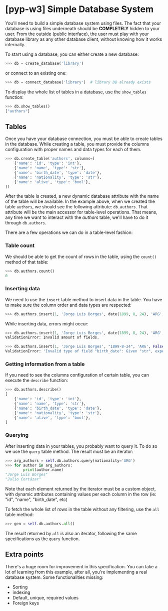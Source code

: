 # [pyp-w3] Simple Database System

You'll need to build a simple database system using files.
The fact that your database is using files underneath should be **COMPLETELY** hidden to your user.
From the outside (public interface), the user must play with your database library as any other
database client, without knowing how it works internally.

To start using a database, you can either create a new database:

```python
>>> db = create_database('library')
```

or connect to an existing one:

```python
>>> db = connect_database('library')  # library DB already exists
```

To display the whole list of tables in a database, use the `show_tables` function:

```python
>>> db.show_tables()
["authors"]
```

## Tables

Once you have your database connection, you must be able to create tables in the database.
While creating a table, you must provide the columns configuration with proper names and data types for each of them.

```python
>>> db.create_table('authors', columns=[
    {'name': 'id', 'type': 'int'},
    {'name': 'name', 'type': 'str'},
    {'name': 'birth_date', 'type': 'date'},
    {'name': 'nationality', 'type': 'str'},
    {'name': 'alive', 'type': 'bool'},
])
```

After the table is created, a new dynamic database attribute with the name of the table will be available. In the example above, when we created the table `authors`, we should see the following attribute: `db.authors`. That attribute will be the main accessor for table-level operations. That means, any time we want to interact with the _authors_ table, we'll have to do it through `db.authors`.

There are a few operations we can do in a table-level fashion:

### Table count

We should be able to get the count of rows in the table, using the `count()` method of that table:

```python
>>> db.authors.count()
0
```

### Inserting data

We need to use the `insert` table method to insert data in the table. You have to make sure the column order and data types are respected:

```python
>>> db.authors.insert(1, 'Jorge Luis Borges', date(1899, 8, 24), 'ARG', False)
```

While inserting data, errors might occur:

```python
>>> db.authors.insert(1, 'Jorge Luis Borges', date(1899, 8, 24), 'ARG', False, 'something-else')
ValidationError: Invalid amount of fields.

>>> db.authors.insert(1, 'Jorge Luis Borges', "1899-8-24", 'ARG', False) # must be a date object
ValidationError: 'Invalid type of field "birth_date": Given "str", expected "date"'
```

### Getting information from a table

If you need to see the columns configuration of certain table, you can execute the `describe` function:

```python
>>> db.authors.describe()
[
    {'name': 'id', 'type': 'int'},
    {'name': 'name', 'type': 'str'},
    {'name': 'birth_date', 'type': 'date'},
    {'name': 'nationality', 'type': 'str'},
    {'name': 'alive', 'type': 'bool'},
]
```

### Querying

After inserting data in your tables, you probably want to query it. To do so we use the `query` table method. The result must be an iterator:

```python
>>> arg_authors = self.db.authors.query(nationality='ARG')
>>> for author in arg_authors:
        print(author.name)
"Jorge Luis Borges"
"Julio Cortázar"
```

Note that each element returned by the iterator must be a custom object, with dynamic attributes containing values per each column in the row (ie: "id", "name", "birth_date", etc)

To fetch the whole list of rows in the table without any filtering, use the `all` table method:

```python
>>> gen = self.db.authors.all()
```

The result returned by `all` is also an iterator, following the same specifications as the `query` function.

## Extra points

There's a huge room for improvement in this specification. You can take a lot of learning from this example, after all, you're implementing a real database system. Some functionalities missing:
* Sorting
* indexing
* Default, unique, required values
* Foreign keys
